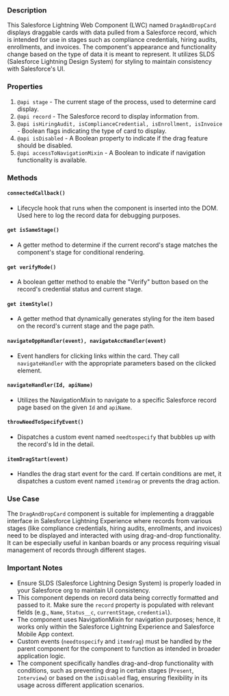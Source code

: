 ### Description
This Salesforce Lightning Web Component (LWC) named `DragAndDropCard` displays draggable cards with data pulled from a Salesforce record, which is intended for use in stages such as compliance credentials, hiring audits, enrollments, and invoices. The component's appearance and functionality change based on the type of data it is meant to represent. It utilizes SLDS (Salesforce Lightning Design System) for styling to maintain consistency with Salesforce's UI.

### Properties
1. `@api stage` - The current stage of the process, used to determine card display.
2. `@api record` - The Salesforce record to display information from.
3. `@api isHiringAudit, isComplianceCredential, isEnrollment, isInvoice` - Boolean flags indicating the type of card to display.
4. `@api isDisabled` - A Boolean property to indicate if the drag feature should be disabled.
5. `@api accessToNavigationMixin` - A Boolean to indicate if navigation functionality is available.

### Methods

#### `connectedCallback()`
- Lifecycle hook that runs when the component is inserted into the DOM. Used here to log the record data for debugging purposes.

#### `get isSameStage()`
- A getter method to determine if the current record's stage matches the component's stage for conditional rendering.

#### `get verifyMode()`
- A boolean getter method to enable the "Verify" button based on the record's credential status and current stage.

#### `get itemStyle()`
- A getter method that dynamically generates styling for the item based on the record's current stage and the page path.

#### `navigateOppHandler(event), navigateAccHandler(event)`
- Event handlers for clicking links within the card. They call `navigateHandler` with the appropriate parameters based on the clicked element.

#### `navigateHandler(Id, apiName)`
- Utilizes the NavigationMixin to navigate to a specific Salesforce record page based on the given `Id` and `apiName`.

#### `throwNeedToSpecifyEvent()`
- Dispatches a custom event named `needtospecify` that bubbles up with the record's Id in the detail.

#### `itemDragStart(event)`
- Handles the drag start event for the card. If certain conditions are met, it dispatches a custom event named `itemdrag` or prevents the drag action.

### Use Case
The `DragAndDropCard` component is suitable for implementing a draggable interface in Salesforce Lightning Experience where records from various stages (like compliance credentials, hiring audits, enrollments, and invoices) need to be displayed and interacted with using drag-and-drop functionality. It can be especially useful in kanban boards or any process requiring visual management of records through different stages.

### Important Notes
- Ensure SLDS (Salesforce Lightning Design System) is properly loaded in your Salesforce org to maintain UI consistency.
- This component depends on record data being correctly formatted and passed to it. Make sure the `record` property is populated with relevant fields (e.g., `Name`, `Status__c`, `currentStage`, `credential`).
- The component uses NavigationMixin for navigation purposes; hence, it works only within the Salesforce Lightning Experience and Salesforce Mobile App context.
- Custom events (`needtospecify` and `itemdrag`) must be handled by the parent component for the component to function as intended in broader application logic.
- The component specifically handles drag-and-drop functionality with conditions, such as preventing drag in certain stages (`Present`, `Interview`) or based on the `isDisabled` flag, ensuring flexibility in its usage across different application scenarios.